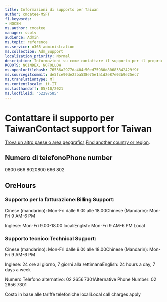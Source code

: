```yaml
---
title: Informazioni di supporto per Taiwan
author: cmcatee-MSFT
f1.keywords:
- NOCSH
ms.author: cmcatee
manager: scotv
audience: Admin
ms.topic: reference
ms.service: o365-administration
ms.collection: Adm_Support
localization_priority: Normal
description: Informazioni su come contattare il supporto per il proprio paese o area geografica.
ROBOTS: NOINDEX, NOFOLLOW
ms.openlocfilehash: 76536a2977da404c50ed75980d80683842429f9f
ms.sourcegitcommit: de5fce90de22ba588e75e1a1d2e87e03b9e25ec7
ms.translationtype: MT
ms.contentlocale: it-IT
ms.lasthandoff: 05/10/2021
ms.locfileid: "52297585"
---
```

# <a name="contact-support-for-taiwan"></a><span data-ttu-id="facb9-103">Contattare il supporto per Taiwan</span><span class="sxs-lookup"><span data-stu-id="facb9-103">Contact support for Taiwan</span></span>

<span data-ttu-id="facb9-104">[Trova un altro paese o area geografica](../../business-video/get-help-support.md).</span><span class="sxs-lookup"><span data-stu-id="facb9-104">[Find another country or region](../../business-video/get-help-support.md).</span></span>

## <a name="phone-number"></a><span data-ttu-id="facb9-105">Numero di telefono</span><span class="sxs-lookup"><span data-stu-id="facb9-105">Phone number</span></span>
<span data-ttu-id="facb9-106">0800 666 802</span><span class="sxs-lookup"><span data-stu-id="facb9-106">0800 666 802</span></span>

## <a name="hours"></a><span data-ttu-id="facb9-107">Ore</span><span class="sxs-lookup"><span data-stu-id="facb9-107">Hours</span></span>
### <a name="billing-support"></a><span data-ttu-id="facb9-108">Supporto per la fatturazione:</span><span class="sxs-lookup"><span data-stu-id="facb9-108">Billing Support:</span></span>

<span data-ttu-id="facb9-109">Cinese (mandarino): Mon-Fri dalle 9.00 alle 18.00</span><span class="sxs-lookup"><span data-stu-id="facb9-109">Chinese (Mandarin): Mon-Fri 9 AM-6 PM</span></span>

<span data-ttu-id="facb9-110">Inglese: Mon-Fri 9.00-18.00 locali</span><span class="sxs-lookup"><span data-stu-id="facb9-110">English: Mon-Fri 9 AM-6 PM Local</span></span>

### <a name="technical-support"></a><span data-ttu-id="facb9-111">Supporto tecnico:</span><span class="sxs-lookup"><span data-stu-id="facb9-111">Technical Support:</span></span>

<span data-ttu-id="facb9-112">Cinese (mandarino): Mon-Fri dalle 9.00 alle 18.00</span><span class="sxs-lookup"><span data-stu-id="facb9-112">Chinese (Mandarin): Mon-Fri 9 AM-6 PM</span></span>

<span data-ttu-id="facb9-113">Inglese: 24 ore al giorno, 7 giorni alla settimana</span><span class="sxs-lookup"><span data-stu-id="facb9-113">English: 24 hours a day, 7 days a week</span></span>

<span data-ttu-id="facb9-114">Numero Telefono alternativo: 02 2656 7301</span><span class="sxs-lookup"><span data-stu-id="facb9-114">Alternative Phone Number: 02 2656 7301</span></span>

<span data-ttu-id="facb9-115">Costo in base alle tariffe telefoniche locali</span><span class="sxs-lookup"><span data-stu-id="facb9-115">Local call charges apply</span></span>
